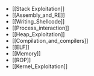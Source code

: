 - [[Stack Exploitation]]
- [[Assembly_and_RE]]
- [[Writing_Shellcode]]
- [[Process_interaction]]
- [[Heap_Exploitation]]
- [[Compilation_and_compilers]]
- [[ELF]]
- [[Memory]]
- [[ROP]]
- [[Kernel_Exploitation]]

